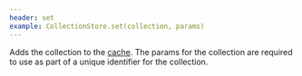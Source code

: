 ```yaml
---
header: set
example: CollectionStore.set(collection, params)
---
```


Adds the collection to the [cache](#cache).  The params for the collection are required to use as part of a unique identifier for the collection.
